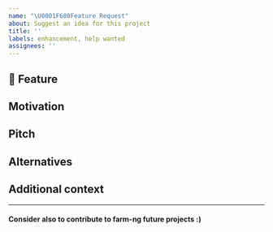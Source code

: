 ```yaml
---
name: "\U0001F680Feature Request"
about: Suggest an idea for this project
title: ''
labels: enhancement, help wanted
assignees: ''
---
```


## 🚀 Feature
<!-- A clear and concise description of the feature proposal -->

## Motivation

<!-- A clear and concise description of what the problem is. Ex. I'm always frustrated when [...]. If this is related to another GitHub issue, please link here too -->

## Pitch

<!-- A clear and concise description of what you want to happen. -->

## Alternatives

<!-- A clear and concise description of any alternative solutions or features you've considered, if any. -->

## Additional context

<!-- Add any other context or screenshots about the feature request here. -->

______________________________________________________________________

#### Consider also to contribute to farm-ng future projects :)
